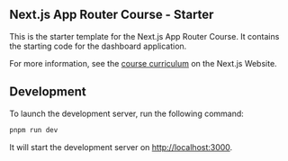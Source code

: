 ## Next.js App Router Course - Starter

This is the starter template for the Next.js App Router Course. It contains the starting code for the dashboard application.

For more information, see the [course curriculum](https://nextjs.org/learn) on the Next.js Website.


## Development
To launch the development server, run the following command:

```bash
pnpm run dev
```
It will start the development server on [http://localhost:3000](http://localhost:3000).

